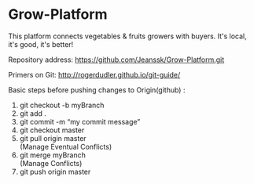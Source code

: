# Grow-Platform

This platform connects vegetables & fruits growers with buyers. It's local, it's good, it's better!


Repository address: https://github.com/Jeanssk/Grow-Platform.git

Primers on Git:
http://rogerdudler.github.io/git-guide/

Basic steps before pushing changes to Origin(github) :
<ol>
  <li>git checkout -b myBranch</li>
  <li>git add .</li>
  <li>git commit -m “my commit message”</li>
  <li>git checkout master</li>
  <li>git pull origin master
  <br>(Manage Eventual Conflicts)</li>
  <li>git merge myBranch
  <br>(Manage Conflicts)</li>
  <li>git push origin master</li>
</ol>
